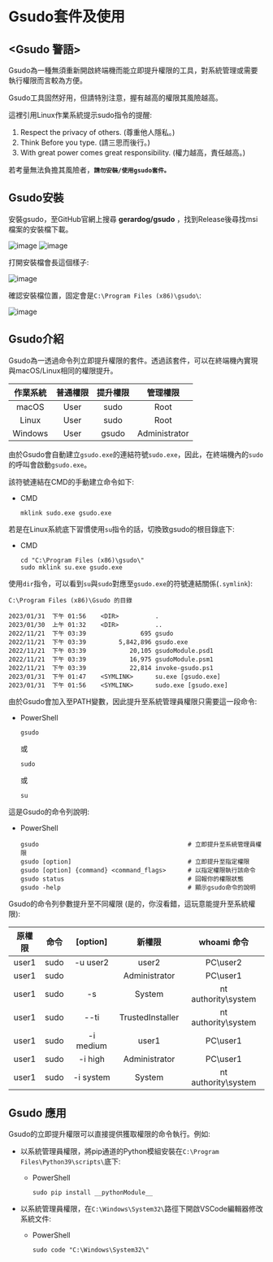# Gsudo套件及使用

## <Gsudo 警語>

Gsudo為一種無須重新開啟終端機而能立即提升權限的工具，對系統管理或需要執行權限而言較為方便。

Gsudo工具固然好用，但請特別注意，握有越高的權限其風險越高。

這裡引用Linux作業系統提示sudo指令的提醒:

1. Respect the privacy of others. (尊重他人隱私。)
2. Think Before you type. (請三思而後行。)
3. With great power comes great responsibility. (權力越高，責任越高。)

若考量無法負擔其風險者，**`請勿安裝/使用gsudo套件。`**

## Gsudo安裝

安裝gsudo，至GitHub官網上搜尋 **gerardog/gsudo** ，找到Release後尋找msi檔案的安裝檔下載。

![image](https://github.com/TaiXeflar/vscode_build_sample_repos/blob/main/Markdown%20Image/vscode_gsudo_inst0_1.png)
![image](https://github.com/TaiXeflar/vscode_build_sample_repos/blob/main/Markdown%20Image/vscode_gsudo_inst0_2.png)

打開安裝檔會長這個樣子:

![image](https://github.com/TaiXeflar/vscode_build_sample_repos/blob/main/Markdown%20Image/vscode_gsudo_inst1.png)

確認安裝檔位置，固定會是`C:\Program Files (x86)\gsudo\`:

![image](https://github.com/TaiXeflar/vscode_build_sample_repos/blob/main/Markdown%20Image/vscode_gsudo_inst2.png)

## Gsudo介紹

Gsudo為一透過命令列立即提升權限的套件。透過該套件，可以在終端機內實現與macOS/Linux相同的權限提升。

| 作業系統 | 普通權限 | 提升權限 | 管理權限 |
|  :----:  |  :----:  |  :----:  |  :----:  |
| macOS | User | sudo | Root |
| Linux | User | sudo | Root |
| Windows | User | gsudo | Administrator |

由於Gsudo會自動建立`gsudo.exe`的連結符號`sudo.exe`，因此，在終端機內的`sudo`的呼叫會啟動`gsudo.exe`。

該符號連結在CMD的手動建立命令如下:
 - CMD
     ```
     mklink sudo.exe gsudo.exe
     ```

若是在Linux系統底下習慣使用`su`指令的話，切換致gsudo的根目錄底下:
 - CMD
      ```
      cd "C:\Program Files (x86)\gsudo\"
      sudo mklink su.exe gsudo.exe
      ```

使用`dir`指令，可以看到`su`與`sudo`對應至`gsudo.exe`的符號連結關係(`.symlink`):

```
C:\Program Files (x86)\Gsudo 的目錄

2023/01/31  下午 01:56    <DIR>          .
2023/01/30  上午 01:32    <DIR>          ..
2022/11/21  下午 03:39               695 gsudo
2022/11/21  下午 03:39         5,842,896 gsudo.exe
2022/11/21  下午 03:39            20,105 gsudoModule.psd1
2022/11/21  下午 03:39            16,975 gsudoModule.psm1
2022/11/21  下午 03:39            22,814 invoke-gsudo.ps1
2023/01/31  下午 01:47    <SYMLINK>      su.exe [gsudo.exe]
2023/01/31  下午 01:56    <SYMLINK>      sudo.exe [gsudo.exe]
```

由於Gsudo會加入至PATH變數，因此提升至系統管理員權限只需要這一段命令:
 - PowerShell
     ```
     gsudo
     ``` 
     或
     ```
     sudo
     ```
     或
     ```
     su
     ```

這是Gsudo的命令列說明:
- PowerShell
   ```
   gsudo                                         # 立即提升至系統管理員權限
   gsudo [option]                                # 立即提升至指定權限
   gsudo [option] {command} <command_flags>      # 以指定權限執行該命令
   gsudo status                                  # 回報你的權限狀態
   gsudo -help                                   # 顯示gsudo命令的說明
   ```

Gsudo的命令列參數提升至不同權限 (是的，你沒看錯，這玩意能提升至系統權限):

| 原權限 | 命令 | [option] | 新權限 | whoami 命令 |
|  :----:  |  :----:  |  :----:  |  :----:  |  :----:  |
| user1 | sudo | -u user2 | user2 | PC\user2 |
| user1 | sudo | | Administrator | PC\user1 |
| user1 | sudo | -s | System | nt authority\system |
| user1 | sudo | --ti | TrustedInstaller | nt authority\system |
| user1 | sudo | -i medium | user1 | PC\user1 |
| user1 | sudo | -i high | Administrator | PC\user1 |
| user1 | sudo | -i system | System | nt authority\system |

## Gsudo 應用

Gsudo的立即提升權限可以直接提供獲取權限的命令執行。例如:

 - 以系統管理員權限，將pip通道的Python模組安裝在`C:\Program Files\Python39\scripts\`底下:
  
     - PowerShell
       ```
       sudo pip install __pythonModule__
       ```

 - 以系統管理員權限，在`C:\Windows\System32\`路徑下開啟VSCode編輯器修改系統文件:
  
     - PowerShell
       ```
       sudo code "C:\Windows\System32\"
       ```



